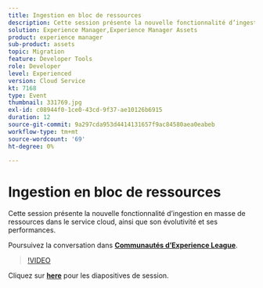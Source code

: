 ```yaml
---
title: Ingestion en bloc de ressources
description: Cette session présente la nouvelle fonctionnalité d’ingestion en masse de ressources dans le service cloud et son évolutivité et ses performances. Cette session a été diffusée dans le cadre d’un événement de contenu Adobe Developers Live.
solution: Experience Manager,Experience Manager Assets
product: experience manager
sub-product: assets
topic: Migration
feature: Developer Tools
role: Developer
level: Experienced
version: Cloud Service
kt: 7168
type: Event
thumbnail: 331769.jpg
exl-id: c08944f0-1ce0-43cd-9f37-ae10126b6915
duration: 12
source-git-commit: 9a297cda953d4414131657f9ac84580aea0eabeb
workflow-type: tm+mt
source-wordcount: '69'
ht-degree: 0%

---
```


# Ingestion en bloc de ressources

Cette session présente la nouvelle fonctionnalité d’ingestion en masse de ressources dans le service cloud, ainsi que son évolutivité et ses performances.

Poursuivez la conversation dans **[Communautés d’Experience League](https://adobe.ly/36Yd3v6)**.

>[!VIDEO](https://video.tv.adobe.com/v/331769/?quality=12&learn=on&hidetitle=true)

Cliquez sur **[here](/help/adobe-developers-live/assets/asset-bulk-ingestion.pdf)** pour les diapositives de session.
